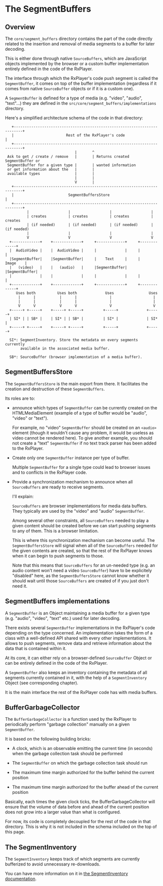 # The SegmentBuffers ###########################################################


## Overview ####################################################################

The ``core/segment_buffers`` directory contains the part of the code directly
related to the insertion and removal of media segments to a buffer for later
decoding.

This is either done through native `SourceBuffers`, which are JavaScript objects
implemented by the browser or a custom buffer implementation entirely defined
in the code of the RxPlayer.

The interface through which the RxPlayer's code push segment is called the
`SegmentBuffer`, it comes on top of the buffer implementation (regardless if it
comes from native `SourceBuffer` objects or if it is a custom one).

A `SegmentBuffer` is defined for a type of media (e.g. "video", "audio",
"text"...) they are defined in the `src/core/segment_buffers/implementations`
directory.

Here's a simplified architecture schema of the code in that directory:
```
   +--------------------------------------------------------------------------+
   |                        Rest of the RxPlayer's code                       |
   +--------------------------------------------------------------------------+
                                |       ^
 Ask to get / create / remove   |       | Returns created SegmentBuffer or
 SegmentBuffer for a given type |       | wanted information
 or get information about the   |       |
 available types                |       |
                                |       |
                                V       |
   +--------------------------------------------------------------------------+
   |                         SegmentBuffersStore                              |
   +--------------------------------------------------------------------------+
          |                  |                  |                  |
          | creates          | creates          | creates          | creates
          | (if needed)      | (if needed)      | (if needed)      | (if needed)
          |                  |                  |                  |
          V                  V                  V                  V
  +-------------+    +-------------+     +-------------+     +-------------+
  |  AudioVideo |    |  AudioVideo |     |             |     |             |
  |SegmentBuffer|    |SegmentBuffer|     |    Text     |     |    Image    |
  |   (video)   |    |   (audio)   |     |SegmentBuffer|     |SegmentBuffer|
  |             |    |             |     |             |     |             |
  +-------------+    +-------------+     +-------------+     +-------------+
     Uses both          Uses both             Uses                Uses
      |      |           |      |               |                   |
      |      |           |      |               |                   |
      V      V           V      V               V                   V
  +-----+ +-----+    +-----+ +-----+         +-----+             +-----+
  | SI* | | SB* |    | SI* | | SB* |         | SI* |             | SI* |
  +-----+ +-----+    +-----+ +-----+         +-----+             +-----+

  SI*: SegmentInventory. Store the metadata on every segments currently
       available in the associated media buffer.

  SB*: SourceBuffer (browser implementation of a media buffer).
```



## SegmentBuffersStore #########################################################

The ``SegmentBuffersStore`` is the main export from there.
It facilitates the creation and destruction of these `SegmentBuffers`.

Its roles are to:

  - announce which types of `SegmentBuffer` can be currently created on the
    HTMLMediaElement (example of a type of buffer would be "audio", "video" or
    "text").

    For example, no "video" `SegmentBuffer` should be created on an `<audio>`
    element (though it wouldn't cause any problem, it would be useless
    as video cannot be rendered here). To give another example, you should not
    create a "text" `SegmentBuffer` if no text track parser has been added to
    the RxPlayer.

  - Create only one `SegmentBuffer` instance per type of buffer.

    Multiple `SegmentBuffer` for a single type could lead to browser issues
    and to conflicts in the RxPlayer code.

  - Provide a synchronization mechanism to announce when all `SourceBuffers` are
    ready to receive segments.

    I'll explain:

    `SourceBuffers` are browser implementations for media data buffers.
    They typically are used by the "video" and "audio" `SegmentBuffer`.

    Among several other constraints, all `SourceBuffers` needed to play a
    given content should be created before we can start pushing segments to any
    of them. This is a browser limitation.

    This is where this synchronization mechanism can become useful. The
    `SegmentBuffersStore` will signal when all of the `SourceBuffers`
    needed for the given contents are created, so that the rest of the RxPlayer
    knows when it can begin to push segments to those.

    Note that this means that `SourceBuffers` for an un-needed type (e.g. an
    audio content won't need a video `SourceBuffer`) have to be explicitely
    "disabled" here, as the `SegmentBuffersStore` cannot know whether it should
    wait until those `SourceBuffers` are created of if you just don't need it.



## SegmentBuffers implementations ##############################################

A `SegmentBuffer` is an Object maintaining a media buffer for a given type (e.g.
"audio", "video", "text" etc.) used for later decoding.

There exists several `SegmentBuffer` implementations in the RxPlayer's code
depending on the type concerned.
An implementation takes the form of a class with a well-defined API shared with
every other implementations. It allows to push segments, remove data and
retrieve information about the data that is contained within it.

At its core, it can either rely on a browser-defined `SourceBuffer` Object or
can be entirely defined in the code of the RxPlayer.

A `SegmentBuffer` also keeps an inventory containing the metadata of all
segments currently contained in it, with the help of a `SegmentInventory`
Object (see corresponding chapter).

It is the main interface the rest of the RxPlayer code has with media buffers.



## BufferGarbageCollector ######################################################

The `BufferGarbageCollector` is a function used by the RxPlayer to
periodically perform "garbage collection" manually on a given
`SegmentBuffer`.

It is based on the following building bricks:

  - A clock, which is an observable emitting the current time (in seconds) when
    the garbage collection task should be performed

  - The `SegmentBuffer` on which the garbage collection task should run

  - The maximum time margin authorized for the buffer behind the current
    position

  - The maximum time margin authorized for the buffer ahead of the current
    position

Basically, each times the given clock ticks, the BufferGarbageCollector will
ensure that the volume of data before and ahead of the current position does not
grow into a larger value than what is configured.

For now, its code is completely decoupled for the rest of the code in that
directory. This is why it is not included in the schema included on the top of
this page.



## The SegmentInventory ########################################################

The ``SegmentInventory`` keeps track of which segments are currently bufferized
to avoid unnecessary re-downloads.

You can have more information on it in [the SegmentInventory
documentation](./segment_inventory.md).
